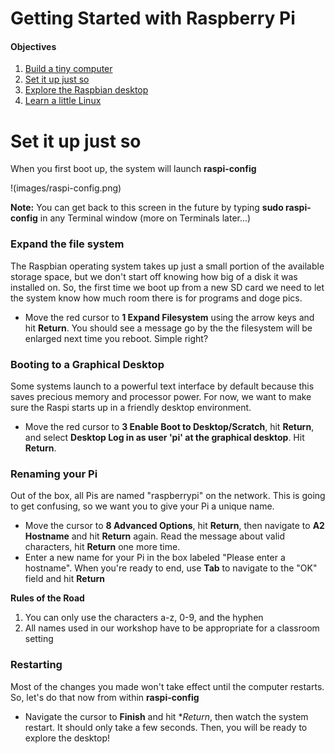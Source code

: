 Getting Started with Raspberry Pi
=================================

#### Objectives
1. [Build a tiny computer](01-build.md)
2. [Set it up just so](02-configuring.md)
3. [Explore the Raspbian desktop](03-raspbian-desktop.md)
4. [Learn a little Linux](04-linux-101.md)

# Set it up just so

When you first boot up, the system will launch **raspi-config**

!(images/raspi-config.png)

**Note:** You can get back to this screen in the future by typing **sudo raspi-config** in any Terminal window (more on Terminals later...)

### Expand the file system

The Raspbian operating system takes up just a small portion of the available storage space, but we don't start off knowing how big of a disk it was installed on. So, the first time we boot up from a new SD card we need to let the system know how much room there is for programs and doge pics. 

* Move the red cursor to **1 Expand Filesystem** using the arrow keys and hit **Return**. You should see a message go by the the filesystem will be enlarged next time you reboot. Simple right?

### Booting to a Graphical Desktop

Some systems launch to a powerful text interface by default because this saves precious memory and processor power. For now, we want to make sure the Raspi starts up in a friendly desktop environment. 

* Move the red cursor to **3 Enable Boot to Desktop/Scratch**, hit **Return**, and select **Desktop Log in as user 'pi' at the graphical desktop**. Hit **Return**.

### Renaming your Pi

Out of the box, all Pis are named "raspberrypi" on the network. This is going to get confusing, so we want you to give your Pi a unique name. 

* Move the cursor to **8 Advanced Options**, hit **Return**, then navigate to **A2 Hostname** and hit **Return** again. Read the message about valid characters, hit **Return** one more time. 
* Enter a new name for your Pi in the box labeled "Please enter a hostname". When you're ready to end, use **Tab** to navigate to the "OK" field and hit **Return**

**Rules of the Road**

1. You can only use the characters a-z, 0-9, and the hyphen
2. All names used in our workshop have to be appropriate for a classroom setting

### Restarting

Most of the changes you made won't take effect until the computer restarts. So, let's do that now from within **raspi-config**

* Navigate the cursor to **Finish** and hit **Return*, then watch the system restart. It should only take a few seconds. Then, you will be ready to explore the desktop!


